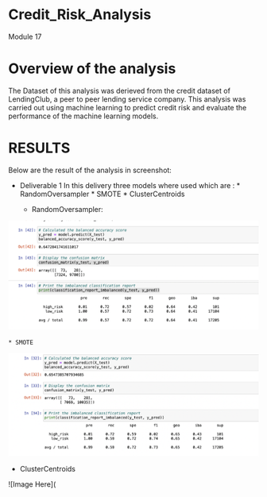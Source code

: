 # Credit_Risk_Analysis
Module 17


# Overview of the analysis

The Dataset of this analysis was derieved from the credit dataset of  LendingClub, a peer to peer lending service company.
     This analysis was carried out using machine learning to predict credit risk and evaluate the performance of the machine learning models. 
     
     
# RESULTS
Below are the result of the analysis in screenshot:
 
 * Deliverable 1
   In this delivery three models where used which are :
         * RandomOversampler
          * SMOTE
           * ClusterCentroids
               
     * RandomOversampler:

![Image Here](https://github.com/Thaofeeqat/Credit_Risk_Analysis/blob/main/Images/Resample.png)

    
    * SMOTE
     
![Image Here](https://github.com/Thaofeeqat/Credit_Risk_Analysis/blob/main/Images/SMOTE.png)

   * ClusterCentroids
    
![Image Here](

   
 
